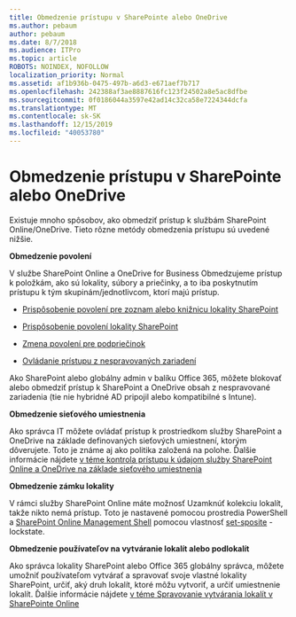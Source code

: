 ```yaml
---
title: Obmedzenie prístupu v SharePointe alebo OneDrive
ms.author: pebaum
author: pebaum
ms.date: 8/7/2018
ms.audience: ITPro
ms.topic: article
ROBOTS: NOINDEX, NOFOLLOW
localization_priority: Normal
ms.assetid: af1b936b-0475-497b-a6d3-e671aef7b717
ms.openlocfilehash: 242388af3ae8887616fc123f24502a8e5ac8dfbe
ms.sourcegitcommit: 0f0186044a3597e42ad14c32ca58e7224344dcfa
ms.translationtype: MT
ms.contentlocale: sk-SK
ms.lasthandoff: 12/15/2019
ms.locfileid: "40053780"
---
```

# <a name="restrict-access-in-sharepoint-or-onedrive"></a>Obmedzenie prístupu v SharePointe alebo OneDrive

Existuje mnoho spôsobov, ako obmedziť prístup k službám SharePoint Online/OneDrive. Tieto rôzne metódy obmedzenia prístupu sú uvedené nižšie. 

**Obmedzenie povolení**

V službe SharePoint Online a OneDrive for Business Obmedzujeme prístup k položkám, ako sú lokality, súbory a priečinky, a to iba poskytnutím prístupu k tým skupinám/jednotlivcom, ktorí majú prístup.

- [Prispôsobenie povolení pre zoznam alebo knižnicu lokality SharePoint](https://support.office.com/article/Customize-permissions-for-a-SharePoint-list-or-library-02d770f3-59eb-4910-a608-5f84cc297782)

- [Prispôsobenie povolení lokality SharePoint](https://docs.microsoft.com/sharepoint/customize-sharepoint-site-permissions)

- [Zmena povolení pre podpriečinok](https://support.office.com/article/Change-the-permissions-on-a-subfolder-5427BD7C-F20A-4F75-8CF2-5359DD45A1A6)

- [Ovládanie prístupu z nespravovaných zariadení](https://docs.microsoft.com/sharepoint/control-access-from-unmanaged-devices)

Ako SharePoint alebo globálny admin v balíku Office 365, môžete blokovať alebo obmedziť prístup k SharePoint a OneDrive obsah z nespravované zariadenia (tie nie hybridné AD pripojil alebo kompatibilné s Intune).

**Obmedzenie sieťového umiestnenia**

Ako správca IT môžete ovládať prístup k prostriedkom služby SharePoint a OneDrive na základe definovaných sieťových umiestnení, ktorým dôverujete. Toto je známe aj ako politika založená na polohe. Ďalšie informácie nájdete [v téme kontrola prístupu k údajom služby SharePoint Online a OneDrive na základe sieťového umiestnenia](https://docs.microsoft.com/sharepoint/control-access-based-on-network-location)

**Obmedzenie zámku lokality** 

V rámci služby SharePoint Online máte možnosť Uzamknúť kolekciu lokalít, takže nikto nemá prístup. Toto je nastavené pomocou prostredia PowerShell a [SharePoint Online Management Shell](https://docs.microsoft.com/powershell/sharepoint/sharepoint-online/connect-sharepoint-online?view=sharepoint-ps) pomocou vlastnosť [set-sposite](https://docs.microsoft.com/powershell/module/sharepoint-online/set-sposite?view=sharepoint-ps) -lockstate.

**Obmedzenie používateľov na vytváranie lokalít alebo podlokalít**

Ako správca lokality SharePoint alebo Office 365 globálny správca, môžete umožniť používateľom vytvárať a spravovať svoje vlastné lokality SharePoint, určiť, aký druh lokalít, ktoré môžu vytvoriť, a určiť umiestnenie lokalít. Ďalšie informácie nájdete [v téme Spravovanie vytvárania lokalít v SharePointe Online](https://docs.microsoft.com/sharepoint/manage-site-creation)

